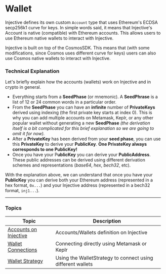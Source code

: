 # Wallet

Injective defines its own custom `Account` type that uses Ethereum's ECDSA secp256k1 curve for keys. In simple words said, it means that Injective's Account is native (compatible) with Ethereum accounts. This allows users to use Ethereum native wallets to interact with Injective.

Injective is built on top of the CosmosSDK. This means that (with some modifications, since Cosmos uses different curve for keys) users can also use Cosmos native wallets to interact with Injective.

### Technical Explanation

Let's briefly explain how the accounts (wallets) work on Injective and in crypto in general.&#x20;

* Everything starts from a **SeedPhase** (or mnemonic). A **SeedPhrase** is a list of 12 or 24 common words in a particular order.&#x20;
* From the **SeedPhase** you can have an **infinite** number of **PrivateKeys** derived using indexing (the first private key starts at index 0). This is why you can add multiple accounts on Metamask, Keplr, or any other popular wallet without generating a new **SeedPhase** _(the derivation itself is a bit complicated for this brief explanation so we are going to omit it for now)._&#x20;
* After a **PrivateKey** has been derived from your **seed phase**, you can use this **PrivateKey** to derive your **PublicKey**. **One PrivateKey always corresponds to one PublicKey!**&#x20;
* Once you have your P**ublicKey** you can derive your **PublicAddress**. These public addresses can be derived using different derivation schemes and representations (_base64_, _hex_, _bech32_, etc).&#x20;

With the explanation above, we can understand that once you have your **PublicKey** you can derive both your Ethereum address (represented in a hex format, `0x...`) and your Injective address (represented in a bech32 format, `inj1...`).&#x20;

***

### Topics

| Topic                                        | Description                                                 |
| -------------------------------------------- | ----------------------------------------------------------- |
| [Accounts on Injective](wallet-accounts.md)  | Accounts/Wallets definition on Injective                    |
| [Wallet Connections](wallet-connections.md)  | Connecting directly using Metamask or Keplr                 |
| [Wallet Strategy](wallet-wallet-strategy.md) | Using the WalletStrategy to connect using different wallets |
